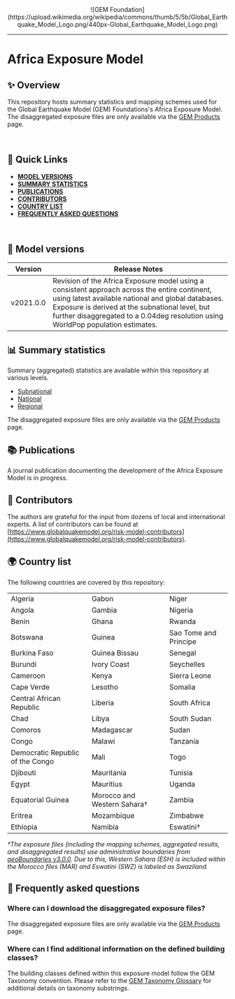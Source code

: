<div align='center'>
![GEM Foundation](https://upload.wikimedia.org/wikipedia/commons/thumb/5/5b/Global_Earthquake_Model_Logo.png/440px-Global_Earthquake_Model_Logo.png)
</div>

---

# Africa Exposure Model

## ✨ Overview

This repository hosts summary statistics and mapping schemes used for the Global Earthquake Model (GEM) Foundations's Africa Exposure Model. The disaggregated exposure files are only available via the [GEM Products](https://www.globalquakemodel.org/products) page.

<br />

## 🔎 Quick Links

 - **[MODEL VERSIONS](https://github.com/nicolepaul/africa-exposure-data#-model-versions)**
 - **[SUMMARY STATISTICS](https://github.com/nicolepaul/africa-exposure-data#-summary-statistics)**
 - **[PUBLICATIONS](https://github.com/nicolepaul/africa-exposure-datay#-publications)**
 - **[CONTRIBUTORS](https://github.com/nicolepaul/africa-exposure-data#-contributors)**
 - **[COUNTRY LIST](https://github.com/nicolepaul/africa-exposure-data#-country-list)**
 - **[FREQUENTLY ASKED QUESTIONS](https://github.com/nicolepaul/africa-exposure-data#-frequently-asked-questions)**

<br />


## 🚀 Model versions

| Version   | Release Notes                                                                                                                                                                                                                                                                             |
|-----------|-------------------------------------------------------------------------------------------------------------------------------------------------------------------------------------------------------------------------------------------------------------------------------------------|
| v2021.0.0 | Revision of the Africa Exposure model using a consistent approach across the entire continent, using latest available national and global databases. Exposure is derived at the subnational level, but further disaggregated to a 0.04deg resolution using WorldPop population estimates. |

## 📊 Summary statistics

Summary (aggregated) statistics are available within this repository at various levels.
 - [Subnational](https://github.com/nicolepaul/africa-exposure-data/blob/main/exposure_statistics/SUMMARY_SUBNATIONAL_2020-2050.xlsx)
 - [National](https://github.com/nicolepaul/africa-exposure-data/blob/main/exposure_statistics/SUMMARY_NATIONAL_2020-2050.xlsx)
 - [Regional](https://github.com/nicolepaul/africa-exposure-data/blob/main/exposure_statistics/SUMMARY_REGION_2020-2050.xlsx)


The disaggregated exposure files are only available via the [GEM Products](https://www.globalquakemodel.org/products) page.

## 📚 Publications

A journal publication documenting the development of the Africa Exposure Model is in progress.

## 🌟 Contributors

The authors are grateful for the input from dozens of local and international experts. A list of contributors can be found at [https://www.globalquakemodel.org/risk-model-contributors](https://www.globalquakemodel.org/risk-model-contributors).

## 🌍 Country list

The following countries are covered by this repository:

|                                  |                                  |                                  |
|----------------------------------|----------------------------------|----------------------------------|
| Algeria                          | Gabon                            | Niger                            |
| Angola                           | Gambia                           | Nigeria                          |
| Benin                            | Ghana                            | Rwanda                           |
| Botswana                         | Guinea                           | Sao Tome and Principe            |
| Burkina Faso                     | Guinea Bissau                    | Senegal                          |
| Burundi                          | Ivory Coast                      | Seychelles                       |
| Cameroon                         | Kenya                            | Sierra Leone                     |
| Cape Verde                       | Lesotho                          | Somalia                          |
| Central African Republic         | Liberia                          | South Africa                     |
| Chad                             | Libya                            | South Sudan                      |
| Comoros                          | Madagascar                       | Sudan                            |
| Congo                            | Malawi                           | Tanzania                         |
| Democratic Republic of the Congo | Mali                             | Togo                             |
| Djibouti                         | Mauritania                       | Tunisia                          |
| Egypt                            | Mauritius                        | Uganda                           |
| Equatorial Guinea                | Morocco and Western Sahara†      | Zambia                           |
| Eritrea                          | Mozambique                       | Zimbabwe                         |
| Ethiopia                         | Namibia                          | Eswatini†                        |

*†The exposure files (including the mapping schemes, aggregated results, and disaggregated results) use administrative boundaries from [geoBoundaries v3.0.0](https://www.geoboundaries.org/). Due to this, Western Sahara (ESH) is included within the Morocco files (MAR) and Eswatini (SWZ) is labeled as Swaziland.*

## 🤔 Frequently asked questions

### Where can I download the disaggregated exposure files?

The disaggregated exposure files are only available via the [GEM Products](https://www.globalquakemodel.org/products) page.

### Where can I find additional information on the defined building classes?

The building classes defined within this exposure model follow the GEM Taxonomy convention. Please refer to the [GEM Taxonomy Glossary](https://taxonomy.openquake.org/) for additional details on taxonomy substrings.
